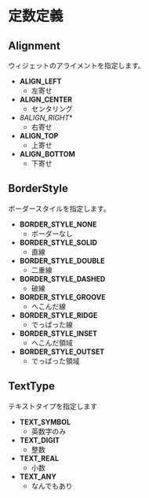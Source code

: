 # 定数定義

## Alignment
ウィジェットのアライメントを指定します。
- **ALIGN_LEFT**
  - 左寄せ
- **ALIGN_CENTER**
  - センタリング
- *8ALIGN_RIGHT**
  - 右寄せ
- **ALIGN_TOP**
  - 上寄せ
- **ALIGN_BOTTOM**
  - 下寄せ

## BorderStyle
ボーダースタイルを指定します。
- **BORDER_STYLE_NONE**
  - ボーダーなし
- **BORDER_STYLE_SOLID**
  - 直線
- **BORDER_STYLE_DOUBLE**
  - 二重線
- **BORDER_STYLE_DASHED**
  - 破線
- **BORDER_STYLE_GROOVE**
  - へこんだ線
- **BORDER_STYLE_RIDGE**
  - でっぱった線
- **BORDER_STYLE_INSET**
  - へこんだ領域
- **BORDER_STYLE_OUTSET**
  - でっぱった領域

## TextType
テキストタイプを指定します
- **TEXT_SYMBOL**
  - 英数字のみ
- **TEXT_DIGIT**
  - 整数
- **TEXT_REAL**
  - 小数
- **TEXT_ANY**
  - なんでもあり
